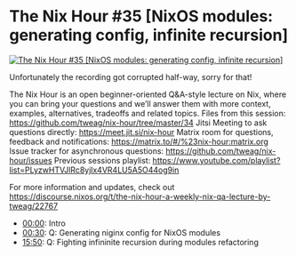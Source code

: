 # The Nix Hour #35 [NixOS modules: generating config, infinite recursion]

[![The Nix Hour #35 [NixOS modules: generating config, infinite recursion]](https://img.youtube.com/vi/cNXkXBxctqk/0.jpg)](https://www.youtube.com/watch?v=cNXkXBxctqk)

Unfortunately the recording got corrupted half-way, sorry for that!

The Nix Hour is an open beginner-oriented Q&A-style lecture on Nix, where you can bring your questions and we’ll answer them with more context, examples, alternatives, tradeoffs and related topics.
Files from this session: https://github.com/tweag/nix-hour/tree/master/34
Jitsi Meeting to ask questions directly: https://meet.jit.si/nix-hour
Matrix room for questions, feedback and notifications: https://matrix.to/#/%23nix-hour:matrix.org
Issue tracker for asynchronous questions: https://github.com/tweag/nix-hour/issues
Previous sessions playlist: https://www.youtube.com/playlist?list=PLyzwHTVJlRc8yjlx4VR4LU5A5O44og9in

For more information and updates, check out https://discourse.nixos.org/t/the-nix-hour-a-weekly-nix-qa-lecture-by-tweag/22767


* [00:00](https://www.youtube.com/watch?v=cNXkXBxctqk&t=0): Intro
* [00:30](https://www.youtube.com/watch?v=cNXkXBxctqk&t=30): Q: Generating niginx config for NixOS modules
* [15:50](https://www.youtube.com/watch?v=cNXkXBxctqk&t=950): Q: Fighting infininite recursion during modules refactoring
